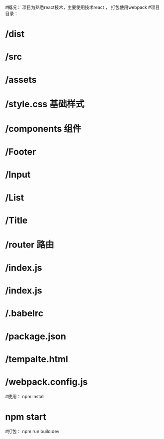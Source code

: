 #概况： 项目为熟悉react技术，主要使用技术react ， 打包使用webpack
#项目目录：
#    /dist
#    /src
#      /assets
#        /style.css 基础样式
#      /components  组件
#        /Footer
#        /Input
#        /List
#        /Title
#      /router  路由
#         /index.js
#      /index.js
#    /.babelrc
#    /package.json
#    /tempalte.html
#    /webpack.config.js

#使用： npm install
#      npm start
#打包： npm  run build:dev


